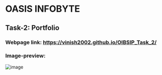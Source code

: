 # OASIS INFOBYTE
## Task-2: Portfolio
### Webpage link: https://vinish2002.github.io/OIBSIP_Task_2/

### Image-preview:
![image](https://github.com/vinish2002/OIBSIP_Task_2/assets/93365433/7691b33e-3182-4130-9e1b-a0f54bdfed8a)
